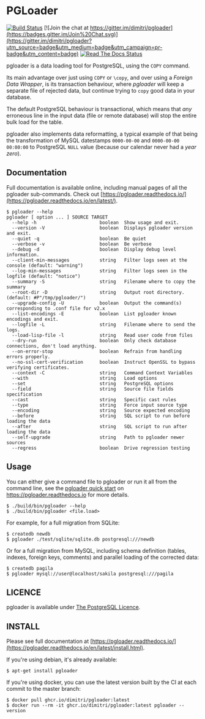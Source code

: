 # PGLoader

[![Build Status](https://github.com/dimitri/pgloader/workflows/build/badge.svg?branch=master)](https://github.com/dimitri/pgloader/actions?query=workflow%3Abuild+branch%3Amaster)
[![Join the chat at https://gitter.im/dimitri/pgloader](https://badges.gitter.im/Join%20Chat.svg)](https://gitter.im/dimitri/pgloader?utm_source=badge&utm_medium=badge&utm_campaign=pr-badge&utm_content=badge)
[![Read The Docs Status](https://readthedocs.org/projects/pgloader/badge/?version=latest&style=plastic)](http://pgloader.readthedocs.io/en/latest/)

pgloader is a data loading tool for PostgreSQL, using the `COPY` command.

Its main advantage over just using `COPY` or `\copy`, and over using a
*Foreign Data Wrapper*, is its transaction behaviour, where *pgloader*
will keep a separate file of rejected data, but continue trying to
`copy` good data in your database.

The default PostgreSQL behaviour is transactional, which means that
*any* erroneous line in the input data (file or remote database) will
stop the entire bulk load for the table.

pgloader also implements data reformatting, a typical example of that
being the transformation of MySQL datestamps `0000-00-00` and
`0000-00-00 00:00:00` to PostgreSQL `NULL` value (because our calendar
never had a *year zero*).

## Documentation

Full documentation is available online, including manual pages of all the
pgloader sub-commands. Check out
[https://pgloader.readthedocs.io/](https://pgloader.readthedocs.io/en/latest/).

```
$ pgloader --help
pgloader [ option ... ] SOURCE TARGET
  --help -h                       boolean  Show usage and exit.
  --version -V                    boolean  Displays pgloader version and exit.
  --quiet -q                      boolean  Be quiet
  --verbose -v                    boolean  Be verbose
  --debug -d                      boolean  Display debug level information.
  --client-min-messages           string   Filter logs seen at the console (default: "warning")
  --log-min-messages              string   Filter logs seen in the logfile (default: "notice")
  --summary -S                    string   Filename where to copy the summary
  --root-dir -D                   string   Output root directory. (default: #P"/tmp/pgloader/")
  --upgrade-config -U             boolean  Output the command(s) corresponding to .conf file for v2.x
  --list-encodings -E             boolean  List pgloader known encodings and exit.
  --logfile -L                    string   Filename where to send the logs.
  --load-lisp-file -l             string   Read user code from files
  --dry-run                       boolean  Only check database connections, don't load anything.
  --on-error-stop                 boolean  Refrain from handling errors properly.
  --no-ssl-cert-verification      boolean  Instruct OpenSSL to bypass verifying certificates.
  --context -C                    string   Command Context Variables
  --with                          string   Load options
  --set                           string   PostgreSQL options
  --field                         string   Source file fields specification
  --cast                          string   Specific cast rules
  --type                          string   Force input source type
  --encoding                      string   Source expected encoding
  --before                        string   SQL script to run before loading the data
  --after                         string   SQL script to run after loading the data
  --self-upgrade                  string   Path to pgloader newer sources
  --regress                       boolean  Drive regression testing
```

## Usage

You can either give a command file to pgloader or run it all from the
command line, see the
[pgloader quick start](https://pgloader.readthedocs.io/en/latest/tutorial/tutorial.html#pgloader-quick-start) on
<https://pgloader.readthedocs.io> for more details.

    $ ./build/bin/pgloader --help
    $ ./build/bin/pgloader <file.load>

For example, for a full migration from SQLite:

    $ createdb newdb
    $ pgloader ./test/sqlite/sqlite.db postgresql:///newdb

Or for a full migration from MySQL, including schema definition (tables,
indexes, foreign keys, comments) and parallel loading of the corrected data:

    $ createdb pagila
    $ pgloader mysql://user@localhost/sakila postgresql:///pagila

## LICENCE

pgloader is available under [The PostgreSQL
Licence](http://www.postgresql.org/about/licence/).

## INSTALL

Please see full documentation at
[https://pgloader.readthedocs.io/](https://pgloader.readthedocs.io/en/latest/install.html).

If you're using debian, it's already available:

    $ apt-get install pgloader

If you're using docker, you can use the latest version built by the CI at
each commit to the master branch:

    $ docker pull ghcr.io/dimitri/pgloader:latest
    $ docker run --rm -it ghcr.io/dimitri/pgloader:latest pgloader --version
